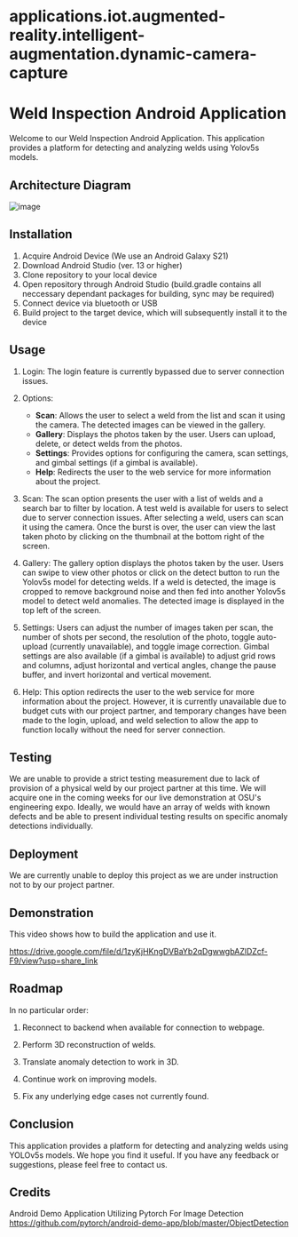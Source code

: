 # applications.iot.augmented-reality.intelligent-augmentation.dynamic-camera-capture
# Weld Inspection Android Application

Welcome to our Weld Inspection Android Application. This application provides a platform for detecting and analyzing welds using Yolov5s models.

## Architecture Diagram

![image](https://github.com/axelwp/applications.iot.augmented-reality.intelligent-augmentation.dynamic-camera-capture/assets/59634858/114158bd-e00f-4490-b639-1e339d3e56ea)


## Installation

1. Acquire Android Device (We use an Android Galaxy S21)
2. Download Android Studio (ver. 13 or higher)
3. Clone repository to your local device
4. Open repository through Android Studio (build.gradle contains all neccessary dependant packages for building, sync may be required)
5. Connect device via bluetooth or USB
6. Build project to the target device, which will subsequently install it to the device

## Usage

1. Login: The login feature is currently bypassed due to server connection issues.

2. Options:
   - **Scan**: Allows the user to select a weld from the list and scan it using the camera. The detected images can be viewed in the gallery.
   - **Gallery**: Displays the photos taken by the user. Users can upload, delete, or detect welds from the photos.
   - **Settings**: Provides options for configuring the camera, scan settings, and gimbal settings (if a gimbal is available).
   - **Help**: Redirects the user to the web service for more information about the project.

3. Scan: The scan option presents the user with a list of welds and a search bar to filter by location. A test weld is available for users to select due to server connection issues. After selecting a weld, users can scan it using the camera. Once the burst is over, the user can view the last taken photo by clicking on the thumbnail at the bottom right of the screen.

4. Gallery: The gallery option displays the photos taken by the user. Users can swipe to view other photos or click on the detect button to run the Yolov5s model for detecting welds. If a weld is detected, the image is cropped to remove background noise and then fed into another Yolov5s model to detect weld anomalies. The detected image is displayed in the top left of the screen.

5. Settings: Users can adjust the number of images taken per scan, the number of shots per second, the resolution of the photo, toggle auto-upload (currently unavailable), and toggle image correction. Gimbal settings are also available (if a gimbal is available) to adjust grid rows and columns, adjust horizontal and vertical angles, change the pause buffer, and invert horizontal and vertical movement.

6. Help: This option redirects the user to the web service for more information about the project. However, it is currently unavailable due to budget cuts with our project partner, and temporary changes have been made to the login, upload, and weld selection to allow the app to function locally without the need for server connection.

## Testing

We are unable to provide a strict testing measurement due to lack of provision of a physical weld by our project partner at this time. We will acquire one in the coming weeks for our live demonstration at OSU's engineering expo. Ideally, we would have an array of welds with known defects and be able to present individual testing results on specific anomaly detections individually.

## Deployment

We are currently unable to deploy this project as we are under instruction not to by our project partner.

## Demonstration

This video shows how to build the application and use it.

https://drive.google.com/file/d/1zyKjHKngDVBaYb2qDgwwgbAZlDZcf-F9/view?usp=share_link

## Roadmap

In no particular order:

1. Reconnect to backend when available for connection to webpage.

2. Perform 3D reconstruction of welds.

3. Translate anomaly detection to work in 3D.

4. Continue work on improving models.

5. Fix any underlying edge cases not currently found.

## Conclusion

This application provides a platform for detecting and analyzing welds using YOLOv5s models. We hope you find it useful. If you have any feedback or suggestions, please feel free to contact us.

## Credits

Android Demo Application Utilizing Pytorch For Image Detection
https://github.com/pytorch/android-demo-app/blob/master/ObjectDetection

